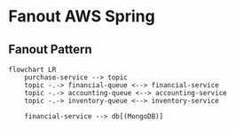 # Fanout AWS Spring

## Fanout Pattern

```mermaid
flowchart LR
    purchase-service --> topic
    topic -.-> financial-queue <--> financial-service
    topic -.-> accounting-queue <--> accounting-service 
    topic -.-> inventory-queue <--> inventory-service 
    
    financial-service --> db[(MongoDB)]
```